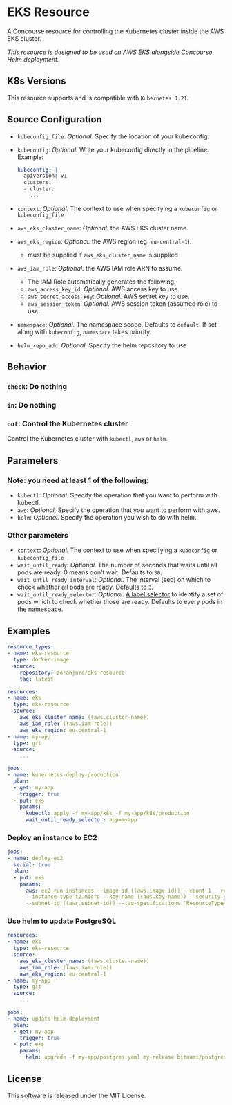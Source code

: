 # EKS Resource

A Concourse resource for controlling the Kubernetes cluster inside the AWS EKS cluster.

*This resource is designed to be used on AWS EKS alongside Concourse Helm deployment.*

## K8s Versions

This resource supports and is compatible with `Kubernetes 1.21`.

## Source Configuration

- `kubeconfig_file`: *Optional.* Specify the location of your kubeconfig.
- `kubeconfig`: *Optional.* Write your kubeconfig directly in the pipeline. Example:

    ```yaml
    kubeconfig: |
      apiVersion: v1
      clusters:
      - cluster:
        ...
    ```

- `context`: *Optional.* The context to use when specifying a `kubeconfig` or `kubeconfig_file`
- `aws_eks_cluster_name`: *Optional.* the AWS EKS cluster name.
- `aws_eks_region`: *Optional.* the AWS region (eg. `eu-central-1`).
  - must be supplied if `aws_eks_cluster_name` is supplied
- `aws_iam_role`: *Optional.* the AWS IAM role ARN to assume.
  - The IAM Role automatically generates the following:
  - `aws_access_key_id`: *Optional.* AWS access key to use.
  - `aws_secret_access_key`: *Optional.* AWS secret key to use.
  - `aws_session_token`: *Optional.* AWS session token (assumed role) to use.
- `namespace`: *Optional.* The namespace scope. Defaults to `default`. If set along with `kubeconfig`, `namespace` takes priority.
- `helm_repo_add`: *Optional.* Specify the helm repository to use.

## Behavior

### `check`: Do nothing

### `in`: Do nothing

### `out`: Control the Kubernetes cluster

Control the Kubernetes cluster with `kubectl`, `aws` or `helm`.

## Parameters

### Note: you need at least 1 of the following:

- `kubectl`: *Optional.* Specify the operation that you want to perform with kubectl.
- `aws`: *Optional.* Specify the operation that you want to perform with aws.
- `helm`: *Optional.* Specify the operation you wish to do with helm.

### Other parameters

- `context`: *Optional.* The context to use when specifying a `kubeconfig` or `kubeconfig_file`
- `wait_until_ready`: *Optional.* The number of seconds that waits until all pods are ready. 0 means don't wait. Defaults to `30`.
- `wait_until_ready_interval`: *Optional.* The interval (sec) on which to check whether all pods are ready. Defaults to `3`.
- `wait_until_ready_selector`: *Optional.* [A label selector](https://kubernetes.io/docs/concepts/overview/working-with-objects/labels/#label-selectors) to identify a set of pods which to check whether those are ready. Defaults to every pods in the namespace.

## Examples

```yaml
resource_types:
- name: eks-resource
  type: docker-image
  source:
    repository: zoranjurc/eks-resource
    tag: latest

resources:
- name: eks
  type: eks-resource
  source: 
    aws_eks_cluster_name: ((aws.cluster-name))
    aws_iam_role: ((aws.iam-role))
    aws_eks_region: eu-central-1
- name: my-app
  type: git
  source:
    ...

jobs:
- name: kubernetes-deploy-production
  plan:
  - get: my-app
    trigger: true
  - put: eks
    params:
      kubectl: apply -f my-app/k8s -f my-app/k8s/production
      wait_until_ready_selector: app=myapp
```

### Deploy an instance to EC2

```yaml
jobs:
- name: deploy-ec2
  serial: true
  plan:
  - put: eks
    params:
      aws: ec2 run-instances --image-id ((aws.image-id)) --count 1 --region eu-central-1 \ 
      --instance-type t2.micro --key-name ((aws.key-name)) --security-group-ids ((aws.security-group)) \
      --subnet-id ((aws.subnet-id)) --tag-specifications 'ResourceType=instance,Tags=[{Key=Name,Value=demotest}]'
```

### Use helm to update PostgreSQL

```yaml
resources:
- name: eks
  type: eks-resource
  source: 
    aws_eks_cluster_name: ((aws.cluster-name))
    aws_iam_role: ((aws.iam-role))
    aws_eks_region: eu-central-1
- name: my-app
  type: git
  source:
    ...

jobs:
- name: update-helm-deployment
  plan:
  - get: my-app
    trigger: true
  - put: eks
    params:
      helm: upgrade -f my-app/postgres.yaml my-release bitnami/postgresql
```

## License

This software is released under the MIT License.
